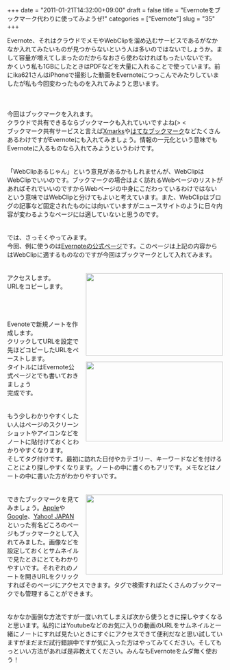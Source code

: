 +++
date = "2011-01-21T14:32:00+09:00"
draft = false
title = "Evernoteをブックマーク代わりに使ってみようぜ!"
categories = ["Evernote"]
slug = "35"
+++

Evernote、それはクラウドでメモやWebClipを溜め込むサービスであるがなかなか入れてみたいものが見つからないという人は多いのではないでしょうか。まして容量が増えてしまったのだからなおさら使わなければもったいないです。<br />
かくいう私も1GBにしたときはPDFなどを大量に入れることで使っています。前にika621さんはiPhoneで撮影した動画をEvernoteにつっこんでみたりしていましたが私も今回変わったものを入れてみようと思います。<br />
<a name="more"></a><br />
<br />
<br />
今回はブックマークを入れます。<br />
クラウドで共有できるならブックマークも入れていいですよね(> <<br />
ブックマーク共有サービスと言えば<a href="http://www.google.co.jp/url?sa=t&amp;source=web&amp;cd=1&amp;ved=0CCcQFjAA&amp;url=http%3A%2F%2Fwww.xmarks.com%2F&amp;ei=igs5TbObBI3evQPT9ZSlCg&amp;usg=AFQjCNFoU4cJNRcVNO8KDIIMhlBEhF-8Bg&amp;sig2=oWSUIyfIdRg2kSusT_y7SQ">Xmarks</a>や<a href="http://www.google.co.jp/url?sa=t&amp;source=web&amp;cd=1&amp;ved=0CCoQFjAA&amp;url=http%3A%2F%2Fb.hatena.ne.jp%2F&amp;ei=PBY5TaSKOoSKvQPa17nfCg&amp;usg=AFQjCNGyZfARQlrD0Rcd6OEbHuI-vJGDCg&amp;sig2=NP4T5KQKY7n4b-Im_vtngg">はてなブックマーク</a>などたくさんあるわけですがEvernoteにも入れてみましょう。情報の一元化という意味でもEvernoteに入るものなら入れてみようというわけです。<br />
<br />
<br />
「WebClipあるじゃん」という意見があるかもしれませんが、WebClipはWebClipでいいのです。ブックマークの場合はよく訪れるWebページのリストがあればそれでいいのですからWebページの中身にこだわっているわけではないという意味ではWebClipと分けてもよいと考えています。また、WebClipはブログの記事など固定されたものには向いていますがニュースサイトのように日々内容が変わるようなページには適していないと思うのです。<br />
<br />
<br />
では、さっそくやってみます。<br />
今回、例に使うのは<a href="http://www.evernote.com/about/intl/jp/">Evernoteの公式ページ</a>です。このページは上記の内容からはWebClipに適するものなのですが今回はブックマークとして入れてみます。<br />
<br />
<br />
<a href="http://farm6.static.flickr.com/5210/5374754576_2d20176b05_o.png" imageanchor="1" style="clear: right; float: right; margin-bottom: 1em; margin-left: 1em;"><img border="0" height="192" src="http://farm6.static.flickr.com/5210/5374754576_2d20176b05_o.png" width="320" /></a>アクセスします。<br />
URLをコピーします。<br />
<br />
<br />
<br />
<br />
<a href="http://farm6.static.flickr.com/5087/5374154141_b1ee58eeca_o.png" imageanchor="1" style="clear: right; float: right; margin-bottom: 1em; margin-left: 1em;"><img border="0" height="186" src="http://farm6.static.flickr.com/5087/5374154141_b1ee58eeca_o.png" width="320" /></a>Evenoteで新規ノートを作成します。<br />
クリックしてURLを設定で先ほどコピーしたURLをペーストします。<br />
タイトルにはEvernote公式ページとでも書いておきましょう<br />
完成です。<br />
<br />
<br />
もう少しわかりやすくしたい人はページのスクリーンショットやアイコンなどをノートに貼付けておくとわかりやすくなります。<br />
そしてタグ付けです。最初に訪れた日付やカテゴリー、キーワードなどを付けることにより探しやすくなります。ノートの中に書くのもアリです。メモなどはノートの中に書いた方がわかりやすいです。<br />
<br />
<br />
<a href="http://farm6.static.flickr.com/5283/5374154235_b133f45cc0_o.png" imageanchor="1" style="clear: right; float: right; margin-bottom: 1em; margin-left: 1em;"><img border="0" height="186" src="http://farm6.static.flickr.com/5283/5374154235_b133f45cc0_o.png" alt="" width="320" /></a>できたブックマークを見てみましょう。<a href="http://www.apple.com/jp/">Apple</a>や<a href="http://www.google.co.jp/webhp?hl=ja">Google</a>、<a href="http://www.yahoo.co.jp/">Yahoo! JAPAN</a>といった有名どころのページもブックマークとして入れてみました。画像などを設定しておくとサムネイルで見たときにとてもわかりやすいです。それぞれのノートを開きURLをクリックすればそのページにアクセスできます。タグで検索すればたくさんのブックマークでも管理することができます。<br />
<br />
<br />
なかなか面倒な方法ですが一度いれてしまえば次から使うときに探しやすくなると思います。私的にはYoutubeなどのお気に入りの動画のURLをサムネイルと一緒にノートにすれば見たいときにすぐにアクセスできて便利だなと思い試していますがまだまだ試行錯誤中ですが気に入った方はやってみてください。そしてもっといい方法があれば是非教えてください。みんなもEvernoteをムダ無く使おう！
